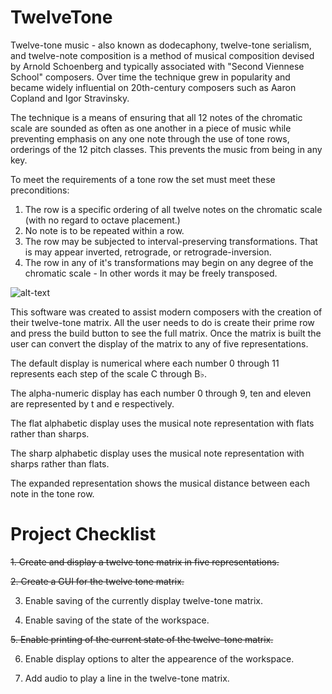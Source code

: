 # TwelveTone

Twelve-tone music - also known as dodecaphony, twelve-tone serialism, and twelve-note composition
is a method of musical composition devised by Arnold Schoenberg and typically associated with
"Second Viennese School" composers. Over time the technique grew in popularity and became widely
influential on 20th-century composers such as Aaron Copland and Igor Stravinsky. 

The technique is a means of ensuring that all 12 notes of the chromatic scale are sounded as often
as one another in a piece of music while preventing emphasis on any one note through the use of
tone rows, orderings of the 12 pitch classes. This prevents the music from being in any key. 

To meet the requirements of a tone row the set must meet these preconditions:

1. The row is a specific ordering of all twelve notes on the chromatic scale 
   (with no regard to octave placement.)
2. No note is to be repeated within a row.
3. The row may be subjected to interval-preserving transformations.
   That is may appear inverted, retrograde, or retrograde-inversion.
4. The row in any of it's transformations may begin on any degree of the chromatic scale - 
   In other words it may be freely transposed. 

![alt-text](http://1.bp.blogspot.com/_Zhz8NEf3_04/TCd22VxuiOI/AAAAAAAAAHc/Yqo-JiBCCoo/s1600/Matrix.jpeg)

This software was created to assist modern composers with the creation of their twelve-tone matrix.
All the user needs to do is create their prime row and press the build button to see the full matrix.
Once the matrix is built the user can convert the display of the matrix to any of five representations.

The default display is numerical where each number 0 through 11 represents each step of the scale C through B♭.

The alpha-numeric display has each number 0 through 9, ten and eleven are represented by t and e respectively.

The flat alphabetic display uses the musical note representation with flats rather than sharps.

The sharp alphabetic display uses the musical note representation with sharps rather than flats. 

The expanded representation shows the musical distance between each note in the tone row. 

# Project Checklist

~~1. Create and display a twelve tone matrix in five representations.~~

~~2. Create a GUI for the twelve tone matrix.~~

3. Enable saving of the currently display twelve-tone matrix.

4. Enable saving of the state of the workspace.

~~5. Enable printing of the current state of the twelve-tone matrix.~~

6. Enable display options to alter the appearence of the workspace.

7. Add audio to play a line in the twelve-tone matrix. 
